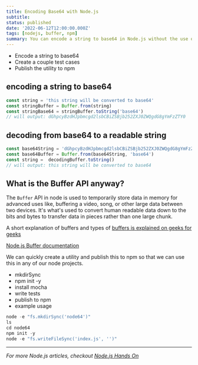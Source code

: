 ```yaml
---
title: Encoding Base64 with Node.js
subtitle: 
status: published
date: '2022-06-12T12:00:00.000Z'
tags: [nodejs, buffer, npm]
summary: You can encode a string to base64 in Node.js without the use of an ecosystem library. Node comes with "batteries included" and allows us to encode to base64 using a core API
---
```


- Encode a string to base64
- Create a couple test cases
- Publish the utility to npm

## encoding a string to base64
```javascript
const string = 'this string will be converted to base64'
const stringBuffer = Buffer.from(string)
const stringBase64 = stringBuffer.toString('base64')
// will output: dGhpcyBzdHJpbmcgd2lsbCBiZSBjb252ZXJ0ZWQgdG8gYmFzZTY0
```

## decoding from base64 to a readable string
```javascript
const base64String = 'dGhpcyBzdHJpbmcgd2lsbCBiZSBjb252ZXJ0ZWQgdG8gYmFzZTY0'
const base64Buffer = Buffer.from(base64String, 'base64')
const string =  decodingBuffer.toString()
// will output: this string will be converted to base64
```
## What is the Buffer API anyway?
The `Buffer` API in node is used to temporarily store data in memory for advanced uses like, buffering a video, song, or other large data between two devices. It's what's used to convert human readable data down to the bits and bytes  to transfer data in pieces rather than one large chunk.

A short explanation of buffers and types of [buffers is explained on geeks for geeks](https://www.geeksforgeeks.org/buffering-in-computer-network/)

[Node.js Buffer documentation](https://nodejs.org/docs/latest-v15.x/api/buffer.html#buffer_static_method_buffer_from_string_encoding)

We can quickly create a utility and publish this to npm so that we can use this in any of our node projects.
- mkdirSync
- npm init -y
- install mocha
- write tests
- publish to npm
- example usage

```javascript
node -e "fs.mkdirSync('node64')"
ls
cd node64
npm init -y
node -e "fs.writeFileSync('index.js', '')"
```

___

*For more Node.js articles, checkout [Node.js Hands On](/posts/node-js-hands-on)*